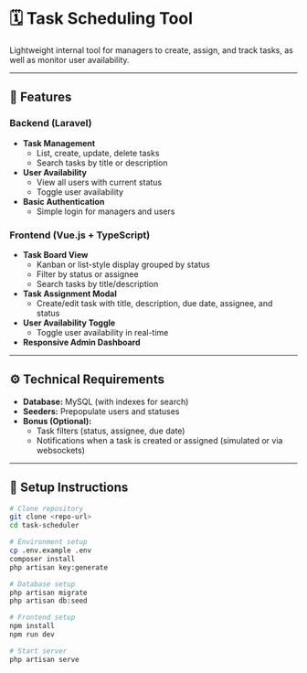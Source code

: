 # 🗓 Task Scheduling Tool

Lightweight internal tool for managers to create, assign, and track tasks, as well as monitor user availability.

---

## 🚀 Features

### Backend (Laravel)
- **Task Management**
  - List, create, update, delete tasks  
  - Search tasks by title or description  
- **User Availability**
  - View all users with current status  
  - Toggle user availability  
- **Basic Authentication**
  - Simple login for managers and users  

### Frontend (Vue.js + TypeScript)
- **Task Board View**
  - Kanban or list-style display grouped by status  
  - Filter by status or assignee  
  - Search tasks by title/description  
- **Task Assignment Modal**
  - Create/edit task with title, description, due date, assignee, and status  
- **User Availability Toggle**
  - Toggle user availability in real-time  
- **Responsive Admin Dashboard**

---

## ⚙️ Technical Requirements

- **Database:** MySQL (with indexes for search)  
- **Seeders:** Prepopulate users and statuses  
- **Bonus (Optional):**
  - Task filters (status, assignee, due date)  
  - Notifications when a task is created or assigned (simulated or via websockets)  

---

## 🧩 Setup Instructions

```bash
# Clone repository
git clone <repo-url>
cd task-scheduler

# Environment setup
cp .env.example .env
composer install
php artisan key:generate

# Database setup
php artisan migrate
php artisan db:seed

# Frontend setup
npm install
npm run dev

# Start server
php artisan serve
